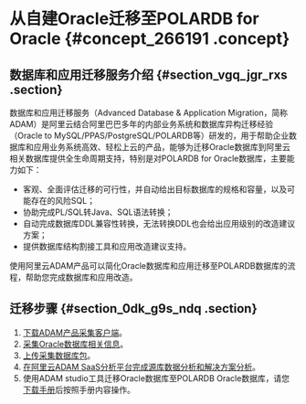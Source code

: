 # 从自建Oracle迁移至POLARDB for Oracle {#concept_266191 .concept}

## 数据库和应用迁移服务介绍 {#section_vgq_jgr_rxs .section}

数据库和应用迁移服务（Advanced Database & Application Migration，简称 ADAM）是阿里云结合阿里巴巴多年的内部业务系统和数据库异构迁移经验（Oracle to MySQL/PPAS/PostgreSQL/POLARDB等）研发的，用于帮助企业数据库和应用业务系统高效、轻松上云的产品，能够为迁移Oracle数据库到阿里云相关数据库提供全生命周期支持，特别是对POLARDB for Oracle数据库，主要能力如下：

-   客观、全面评估迁移的可行性，并自动给出目标数据库的规格和容量，以及可能存在的风险SQL；
-   协助完成PL/SQL转Java、SQL语法转换；
-   自动完成数据库DDL兼容性转换，无法转换DDL也会给出应用级别的改造建议方案；
-   提供数据库结构割接工具和应用改造建议支持。

使用阿里云ADAM产品可以简化Oracle数据库和应用迁移至POLARDB数据库的流程，帮助您完成数据库和应用改造。

## 迁移步骤 {#section_0dk_g9s_ndq .section}

1.  [下载ADAM产品采集客户端](https://help.aliyun.com/document_detail/60855.html)。
2.  [采集Oracle数据库相关信息](https://help.aliyun.com/document_detail/60861.html)。
3.  [上传采集数据库包](https://help.aliyun.com/document_detail/60863.html)。
4.  [在阿里云ADAM SaaS分析平台完成源库数据分析和解决方案分析](https://help.aliyun.com/document_detail/117076.html)。
5.  使用ADAM studio工具迁移Oracle数据库至POLARDB Oracle数据库，请您[下载手册](http://docs-aliyun.cn-hangzhou.oss.aliyun-inc.com/assets/attach/119060/cn_zh/1557991906985/%E9%98%BF%E9%87%8C%E4%BA%91_ADAM_Studio%E7%94%A8%E6%88%B7%E6%89%8B%E5%86%8C_V3.0.2.pdf)后按照手册内容操作。

